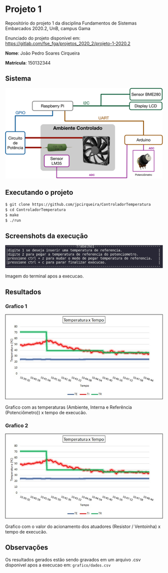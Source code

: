 # Projeto 1
Repositório do projeto 1 da disciplina Fundamentos de Sistemas Embarcados 2020.2, UnB, campus Gama

Enunciado do projeto disponivel em: https://gitlab.com/fse_fga/projetos_2020_2/projeto-1-2020.2

**Nome**: João Pedro Soares Cirqueira

**Matrícula**: 150132344

## Sistema

![](./imagens/Figura_Trabalho_1_v2.png)

## Executando o projeto
```sh
$ git clone https://github.com/jpcirqueira/ControladorTemperatura
$ cd ControladorTemperatura
$ make
$ ./run
```

## Screenshots da execução

![](./imagens/terminal.png)

Imagem do terminal apos a execucao.

## Resultados

### Grafico 1

![](./imagens/imagem1.jpeg)

Grafico com as temperaturas (Ambiente, Interna e Referência (Potenciômetro)) x tempo de execucão.

### Grafico 2

![](./imagens/imagem1.jpeg)

Grafico com o valor do acionamento dos atuadores (Resistor / Ventoinha) x tempo de execucão.

## Observações

Os resultados gerados estão sendo gravados em um arquivo .csv disponivel apos a execucao em: ```grafico/dados.csv```